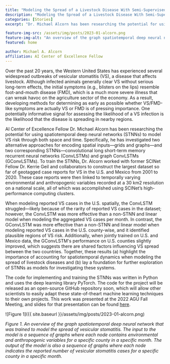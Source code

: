 ```yaml
---
title: "Modeling the Spread of a Livestock Disease With Semi-Supervised Spatiotemporal Deep Neural Networks"
description: "Modeling the Spread of a Livestock Disease With Semi-Supervised Spatiotemporal Deep Neural Networks"
categories: [Stories]
excerpt: "Dr. Michael Alcorn has been researching the potential for using spatiotemporal deep neural networks (STNNs) to model vesicular stomatitis risk through both space and time."

feature-img-src: /assets/img/posts/2023-01-alcorn.png
feature-img-alt: "An overview of the graph spatiotemporal deep neural network that was trained to model the spread of vesicular stomatitis."
featured: home

author: Michael A. Alcorn
affiliation: AI Center of Excellence Fellow
---
```



Over the past 20 years, the Western United States has experienced several widespread outbreaks of vesicular stomatitis (VS), a disease that affects livestock. Although infected animals generally clear VS without serious long-term effects, the initial symptoms (e.g., blisters on the lips) resemble foot-and-mouth disease (FMD), which is a much more severe illness that can wreak havoc on the agriculture sector of the economy. As a result, developing methods for determining as early as possible whether VS/FMD-like symptoms are actually VS or FMD is of pressing importance. One potentially informative signal for assessing the likelihood of a VS infection is the likelihood that the disease is spreading in nearby regions.

AI Center of Excellence Fellow Dr. Michael Alcorn has been researching the potential for using spatiotemporal deep neural networks (STNNs) to model VS risk through both space and time. Specifically, he has investigated two alternative approaches for encoding spatial inputs—grids and graphs—and two corresponding STNNs—convolutional long short-term memory recurrent neural networks (ConvLSTMs) and graph ConvLSTMs (GConvLSTMs). To train the STNNs, Dr. Alcorn worked with former SCINet Fellow Dr. Kerrie Geil and collaborators to construct the largest dataset so far of geotagged case reports for VS in the U.S. and Mexico from 2001 to 2020. These case reports were then linked to temporally varying environmental and anthropogenic variables recorded at a 30 km2 resolution on a national scale, all of which was accomplished using SCINet’s high-performance computing clusters.

When modeling reported VS cases in the U.S. spatially, the ConvLSTM struggled—likely because of the rarity of reported VS cases in the dataset; however, the ConvLSTM was more effective than a non-STNN and linear model when modeling the aggregated VS cases per month. In contrast, the GConvLSTM was more effective than a non-STNN and linear model when modeling reported VS cases in the U.S. county-wise, and it identified plausible regions of VS risk. Additionally, when jointly trained on U.S. and Mexico data, the GConvLSTM's performance on U.S. counties slightly improved, which suggests there are shared factors influencing VS spread between the two countries. Together, these results (a) highlight the importance of accounting for spatiotemporal dynamics when modeling the spread of livestock diseases and (b) lay a foundation for further exploration of STNNs as models for investigating these systems.

The code for implementing and training the STNNs was written in Python and uses the deep learning library PyTorch. The code for the project will be released as an open-source GitHub repository soon, which will allow other scientists to easily adapt these state-of-theart machine learning techniques to their own projects. This work was presented at the 2022 AGU Fall Meeting, and slides for that presentation can be found [here](https://docs.google.com/presentation/d/1HWF8FVAMlzLb5LfU7xtIwQYZRzAWIhPdquiQGaHfiuo/edit#slide=id.p).

![Figure 1]({{ site.baseurl }}/assets/img/posts/2023-01-alcorn.png)

*Figure 1. An overview of the graph spatiotemporal deep neural network that was trained to model the spread of vesicular stomatitis. The input to the model is a sequence of graphs where each node contains environmental and anthropogenic variables for a specific county in a specific month. The output of the model is also a sequence of graphs where each node indicates the reported number of vesicular stomatitis cases for a specific county in a specific month.*

